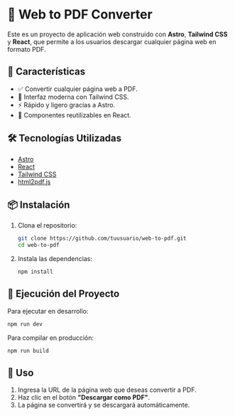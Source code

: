 # 📄 Web to PDF Converter

Este es un proyecto de aplicación web construido con **Astro**, **Tailwind CSS** y **React**, que permite a los usuarios descargar cualquier página web en formato PDF.

## 🚀 Características
- ✅ Convertir cualquier página web a PDF.
- 🎨 Interfaz moderna con Tailwind CSS.
- ⚡ Rápido y ligero gracias a Astro.
- 🔄 Componentes reutilizables en React.

## 🛠️ Tecnologías Utilizadas
- [Astro](https://astro.build/)
- [React](https://react.dev/)
- [Tailwind CSS](https://tailwindcss.com/)
- [html2pdf.js](https://github.com/eKoopmans/html2pdf.js)

## 📦 Instalación

1. Clona el repositorio:
   ```sh
   git clone https://github.com/tuusuario/web-to-pdf.git
   cd web-to-pdf
   ```
2. Instala las dependencias:
   ```sh
   npm install
   ```

## 🚀 Ejecución del Proyecto

Para ejecutar en desarrollo:
```sh
npm run dev
```

Para compilar en producción:
```sh
npm run build
```

## 📝 Uso
1. Ingresa la URL de la página web que deseas convertir a PDF.
2. Haz clic en el botón **"Descargar como PDF"**.
3. La página se convertirá y se descargará automáticamente.